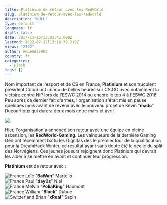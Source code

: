 ```yaml
---
title: Platinium de retour avec les RedWorld
slug: platinium-de-retour-avec-les-redworld
description: "NULL"
type: default
language: fr
draft: false
date: 2017-11-15T23:03:42.000Z
lastmod: 2022-07-12T13:16:39.219Z
views: "2392"
author: neLendirekt
country: fr
categories:
  - Flash
tags: []
---
```

Nom important de l'esport et de CS en France, **Platinium** et son truculent président Cobra ont connu de belles heures sur CS:GO avec notamment la victoire contre NiP lors de l'ESWC 2014 ou encore le top 4 à l'ESWC 2016\. Peu après ce dernier fait d'armes, l'organisation s'était mis en pause quelques mois avant de revenir avec le nouveau projet de Kevin "**madc**" Ducourtioux qui durera deux mois entre mars et avril. 

![](/images/articles/5a0cc3df46069/images/b4nx1vxb1kyw2RaN6EiiWIq0TgIYhJLpdp5emg8w.jpeg)

Hier, l'organisation a annoncé son retour avec une équipe en pleine ascension, les **RedWorld-Gaming**. Les vainqueurs de la dernière Gaming Gen ont récemment battu les Dignitas dès le premier tour de la qualification pour la DreamHack Winter, ce résultat ayant sans doute été le déclic du split des Norvégiens. Ces jeunes joueurs rejoignent donc Platinium qui devrait les aider à se mettre en avant et continuer leur progression.

**Platinium** est de retour avec : 

![France](/images/countries/fr.svg)⁠ Loïc "**BaWan**" Martello  
![France](/images/countries/fr.svg)⁠ Paul "**day0s**" Niel  
![France](/images/countries/fr.svg)⁠ Melvin "**PoliaKing**" Haumont  
![France](/images/countries/fr.svg)⁠ William "**Black**" Dubuc  
![Switzerland](/images/countries/ch.svg)⁠ Brian "**xReal**" Sapin
